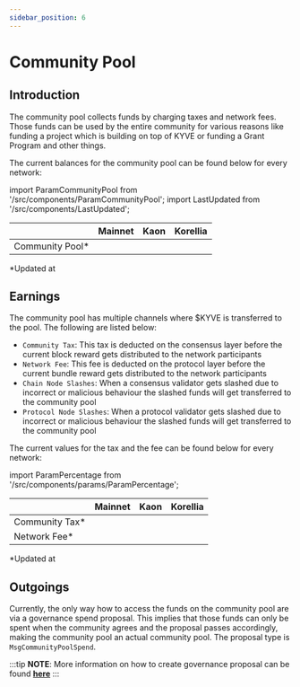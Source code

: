 ```yaml
---
sidebar_position: 6
---
```


# Community Pool

## Introduction

The community pool collects funds by charging taxes and network fees. Those funds can be used by the entire community for various reasons like funding a project which is building on top of KYVE or funding a Grant Program and other things.

The current balances for the community pool can be found below for every network:

import ParamCommunityPool from '/src/components/ParamCommunityPool';
import LastUpdated from '/src/components/LastUpdated';

|                  | Mainnet                               | Kaon                                  | Korellia                                  |
| ---------------- | ------------------------------------- | ------------------------------------- | ----------------------------------------- |
| Community Pool\* | <ParamCommunityPool network="kyve" /> | <ParamCommunityPool network="kaon" /> | <ParamCommunityPool network="korellia" /> |

\*Updated at **<LastUpdated />**

## Earnings

The community pool has multiple channels where \$KYVE is transferred to the pool. The following are listed below:

- `Community Tax`: This tax is deducted on the consensus layer before the current block reward gets distributed to the network participants
- `Network Fee`: This fee is deducted on the protocol layer before the current bundle reward gets distributed to the network participants
- `Chain Node Slashes`: When a consensus validator gets slashed due to incorrect or malicious behaviour the slashed funds will get transferred to the community pool
- `Protocol Node Slashes`: When a protocol validator gets slashed due to incorrect or malicious behaviour the slashed funds will get transferred to the community pool

The current values for the tax and the fee can be found below for every network:

import ParamPercentage from '/src/components/params/ParamPercentage';

|                 | Mainnet                                                                                         | Kaon                                                                                            | Korellia                                                                                            |
| --------------- | ----------------------------------------------------------------------------------------------- | ----------------------------------------------------------------------------------------------- | --------------------------------------------------------------------------------------------------- |
| Community Tax\* | <ParamPercentage network="kyve" project="cosmos" module="distribution" param="community_tax" /> | <ParamPercentage network="kaon" project="cosmos" module="distribution" param="community_tax" /> | <ParamPercentage network="korellia" project="cosmos" module="distribution" param="community_tax" /> |
| Network Fee\*   | <ParamPercentage network="kyve" module="bundles" param="network_fee" />                         | <ParamPercentage network="kaon" module="bundles" param="network_fee" />                         | <ParamPercentage network="korellia" module="bundles" param="network_fee" />                         |

\*Updated at **<LastUpdated />**

## Outgoings

Currently, the only way how to access the funds on the community pool are via a governance spend proposal. This implies that those funds can only be spent when the community agrees and the proposal passes accordingly, making the community pool an actual community pool. The proposal type is `MsgCommunityPoolSpend`.

:::tip
**NOTE**: More information on how to create governance proposal can be found **[here](/community/governance)**
:::
